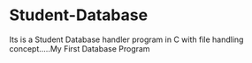 # Student-Database
Its is a Student Database handler program in C with file handling concept.....My First Database Program
